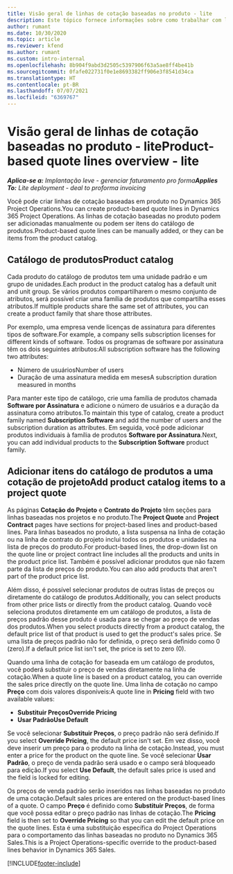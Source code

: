 ```yaml
---
title: Visão geral de linhas de cotação baseadas no produto - lite
description: Este tópico fornece informações sobre como trabalhar com linhas de cotação baseadas no produto.
author: rumant
ms.date: 10/30/2020
ms.topic: article
ms.reviewer: kfend
ms.author: rumant
ms.custom: intro-internal
ms.openlocfilehash: 8b904f9abd3d2505c5397906f63a5ae8ff4be41b
ms.sourcegitcommit: 0fafe022731f0e1e8693382ff906e3f8541d34ca
ms.translationtype: HT
ms.contentlocale: pt-BR
ms.lasthandoff: 07/07/2021
ms.locfileid: "6369767"
---
```

# <a name="product-based-quote-lines-overview---lite"></a><span data-ttu-id="ea3c0-103">Visão geral de linhas de cotação baseadas no produto - lite</span><span class="sxs-lookup"><span data-stu-id="ea3c0-103">Product-based quote lines overview - lite</span></span>

<span data-ttu-id="ea3c0-104">_**Aplica-se a:** Implantação leve - gerenciar faturamento pro forma_</span><span class="sxs-lookup"><span data-stu-id="ea3c0-104">_**Applies To:** Lite deployment - deal to proforma invoicing_</span></span>

<span data-ttu-id="ea3c0-105">Você pode criar linhas de cotação baseadas em produto no Dynamics 365 Project Operations.</span><span class="sxs-lookup"><span data-stu-id="ea3c0-105">You can create product-based quote lines in Dynamics 365 Project Operations.</span></span> <span data-ttu-id="ea3c0-106">As linhas de cotação baseadas no produto podem ser adicionadas manualmente ou podem ser itens do catálogo de produtos.</span><span class="sxs-lookup"><span data-stu-id="ea3c0-106">Product-based quote lines can be manually added, or they can be items from the product catalog.</span></span>

## <a name="product-catalog"></a><span data-ttu-id="ea3c0-107">Catálogo de produtos</span><span class="sxs-lookup"><span data-stu-id="ea3c0-107">Product catalog</span></span>

<span data-ttu-id="ea3c0-108">Cada produto do catálogo de produtos tem uma unidade padrão e um grupo de unidades.</span><span class="sxs-lookup"><span data-stu-id="ea3c0-108">Each product in the product catalog has a default unit and unit group.</span></span> <span data-ttu-id="ea3c0-109">Se vários produtos compartilharem o mesmo conjunto de atributos, será possível criar uma família de produtos que compartilha esses atributos.</span><span class="sxs-lookup"><span data-stu-id="ea3c0-109">If multiple products share the same set of attributes, you can create a product family that share those attributes.</span></span> 

<span data-ttu-id="ea3c0-110">Por exemplo, uma empresa vende licenças de assinatura para diferentes tipos de software.</span><span class="sxs-lookup"><span data-stu-id="ea3c0-110">For example, a company sells subscription licenses for different kinds of software.</span></span> <span data-ttu-id="ea3c0-111">Todos os programas de software por assinatura têm os dois seguintes atributos:</span><span class="sxs-lookup"><span data-stu-id="ea3c0-111">All subscription software has the following two attributes:</span></span>

- <span data-ttu-id="ea3c0-112">Número de usuários</span><span class="sxs-lookup"><span data-stu-id="ea3c0-112">Number of users</span></span>
- <span data-ttu-id="ea3c0-113">Duração de uma assinatura medida em meses</span><span class="sxs-lookup"><span data-stu-id="ea3c0-113">A subscription duration measured in months</span></span>

<span data-ttu-id="ea3c0-114">Para manter este tipo de catálogo, crie uma família de produtos chamada **Software por Assinatura** e adicione o número de usuários e a duração da assinatura como atributos.</span><span class="sxs-lookup"><span data-stu-id="ea3c0-114">To maintain this type of catalog, create a product family named **Subscription Software** and add the number of users and the subscription duration as attributes.</span></span> <span data-ttu-id="ea3c0-115">Em seguida, você pode adicionar produtos individuais à família de produtos **Software por Assinatura**.</span><span class="sxs-lookup"><span data-stu-id="ea3c0-115">Next, you can add individual products to the **Subscription Software** product family.</span></span>

## <a name="add-product-catalog-items-to-a-project-quote"></a><span data-ttu-id="ea3c0-116">Adicionar itens do catálogo de produtos a uma cotação de projeto</span><span class="sxs-lookup"><span data-stu-id="ea3c0-116">Add product catalog items to a project quote</span></span>

<span data-ttu-id="ea3c0-117">As páginas **Cotação do Projeto** e **Contrato do Projeto** têm seções para linhas baseadas nos projetos e no produto.</span><span class="sxs-lookup"><span data-stu-id="ea3c0-117">The **Project Quote** and **Project Contract** pages have sections for project-based lines and product-based lines.</span></span> <span data-ttu-id="ea3c0-118">Para linhas baseados no produto, a lista suspensa na linha de cotação ou na linha de contrato do projeto inclui todos os produtos e unidades na lista de preços do produto.</span><span class="sxs-lookup"><span data-stu-id="ea3c0-118">For product-based lines, the drop-down list on the quote line or project contract line includes all the products and units in the product price list.</span></span> <span data-ttu-id="ea3c0-119">Também é possível adicionar produtos que não fazem parte da lista de preços do produto.</span><span class="sxs-lookup"><span data-stu-id="ea3c0-119">You can also add products that aren't part of the product price list.</span></span>

<span data-ttu-id="ea3c0-120">Além disso, é possível selecionar produtos de outras listas de preços ou diretamente do catálogo de produtos.</span><span class="sxs-lookup"><span data-stu-id="ea3c0-120">Additionally, you can select products from other price lists or directly from the product catalog.</span></span> <span data-ttu-id="ea3c0-121">Quando você seleciona produtos diretamente em um catálogo de produtos, a lista de preços padrão desse produto é usada para se chegar ao preço de vendas dos produtos.</span><span class="sxs-lookup"><span data-stu-id="ea3c0-121">When you select products directly from a product catalog, the default price list of that product is used to get the product's sales price.</span></span> <span data-ttu-id="ea3c0-122">Se uma lista de preços padrão não for definida, o preço será definido como 0 (zero).</span><span class="sxs-lookup"><span data-stu-id="ea3c0-122">If a default price list isn't set, the price is set to zero (0).</span></span>

<span data-ttu-id="ea3c0-123">Quando uma linha de cotação for baseada em um catálogo de produtos, você poderá substituir o preço de vendas diretamente na linha de cotação.</span><span class="sxs-lookup"><span data-stu-id="ea3c0-123">When a quote line is based on a product catalog, you can override the sales price directly on the quote line.</span></span> <span data-ttu-id="ea3c0-124">Uma linha de cotação no campo **Preço** com dois valores disponíveis:</span><span class="sxs-lookup"><span data-stu-id="ea3c0-124">A quote line in **Pricing** field with two available values:</span></span>

- <span data-ttu-id="ea3c0-125">**Substituir Preços**</span><span class="sxs-lookup"><span data-stu-id="ea3c0-125">**Override Pricing**</span></span>
- <span data-ttu-id="ea3c0-126">**Usar Padrão**</span><span class="sxs-lookup"><span data-stu-id="ea3c0-126">**Use Default**</span></span>

<span data-ttu-id="ea3c0-127">Se você selecionar **Substituir Preços**, o preço padrão não será definido.</span><span class="sxs-lookup"><span data-stu-id="ea3c0-127">If you select **Override Pricing**, the default price isn't set.</span></span> <span data-ttu-id="ea3c0-128">Em vez disso, você deve inserir um preço para o produto na linha de cotação.</span><span class="sxs-lookup"><span data-stu-id="ea3c0-128">Instead, you must enter a price for the product on the quote line.</span></span> <span data-ttu-id="ea3c0-129">Se você selecionar **Usar Padrão**, o preço de venda padrão será usado e o campo será bloqueado para edição.</span><span class="sxs-lookup"><span data-stu-id="ea3c0-129">If you select **Use Default**, the default sales price is used and the field is locked for editing.</span></span>

<span data-ttu-id="ea3c0-130">Os preços de venda padrão serão inseridos nas linhas baseadas no produto de uma cotação.</span><span class="sxs-lookup"><span data-stu-id="ea3c0-130">Default sales prices are entered on the product-based lines of a quote.</span></span> <span data-ttu-id="ea3c0-131">O campo **Preço** é definido como **Substituir Preços**, de forma que você possa editar o preço padrão nas linhas de cotação.</span><span class="sxs-lookup"><span data-stu-id="ea3c0-131">The **Pricing** field is then set to **Override Pricing** so that you can edit the default price on the quote lines.</span></span> <span data-ttu-id="ea3c0-132">Esta é uma substituição específica do Project Operations para o comportamento das linhas baseadas no produto no Dynamics 365 Sales.</span><span class="sxs-lookup"><span data-stu-id="ea3c0-132">This is a Project Operations-specific override to the product-based lines behavior in Dynamics 365 Sales.</span></span>


[!INCLUDE[footer-include](../../includes/footer-banner.md)]